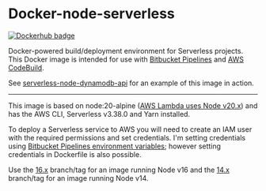 # Docker-node-serverless

[![Dockerhub badge](http://dockeri.co/image/jch254/docker-node-serverless)](https://hub.docker.com/r/jch254/docker-node-serverless)

Docker-powered build/deployment environment for Serverless projects. This Docker image is intended for use with [Bitbucket Pipelines](https://bitbucket.org/product/features/pipelines) and [AWS CodeBuild](https://aws.amazon.com/codebuild).

See [serverless-node-dynamodb-api](https://github.com/jch254/serverless-node-dynamodb-api) for an example of this image in action.

---

This image is based on node:20-alpine ([AWS Lambda uses Node v20.x](http://docs.aws.amazon.com/lambda/latest/dg/current-supported-versions.html)) and has the AWS CLI, Serverless v3.38.0 and Yarn installed.

To deploy a Serverless service to AWS you will need to create an IAM user with the required permissions and set credentials. I'm setting credentials using [Bitbucket Pipelines environment variables](https://confluence.atlassian.com/bitbucket/environment-variables-in-bitbucket-pipelines-794502608.html); however setting credentials in Dockerfile is also possible.

Use the [16.x](https://github.com/jch254/docker-node-serverless/tree/16.x) branch/tag for an image running Node v16 and the [14.x](https://github.com/jch254/docker-node-serverless/tree/14.x) branch/tag for an image running Node v14.